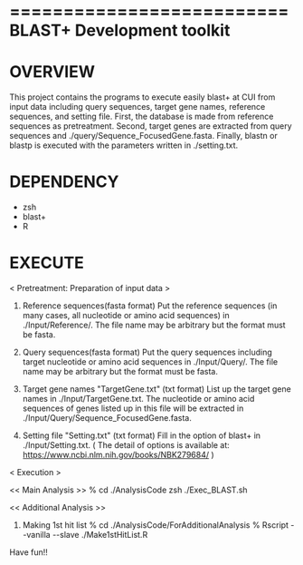 ==========================
BLAST+ Development toolkit
==========================

# OVERVIEW
This project contains the programs to execute easily blast+ at CUI from input data including query sequences, 
target gene names, reference sequences, and setting file. First, the database is made from reference sequences 
as pretreatment. Second, target genes are extracted from query sequences and ./query/Sequence_FocusedGene.fasta.
Finally, blastn or blastp is executed with the parameters written in ./setting.txt.

# DEPENDENCY

  * zsh
  * blast+
  * R

# EXECUTE
< Pretreatment: Preparation of input data >
1. Reference sequences(fasta format)
Put the reference sequences (in many cases, all nucleotide or amino acid sequences) in ./Input/Reference/.
The file name may be arbitrary but the format must be fasta.

2. Query sequences(fasta format)
Put the query sequences including target nucleotide or amino acid sequences in ./Input/Query/.
The file name may be arbitrary but the format must be fasta.

3. Target gene names "TargetGene.txt" (txt format)
List up the target gene names in ./Input/TargetGene.txt.
The nucleotide or amino acid sequences of genes listed up in this file will be extracted in 
./Input/Query/Sequence_FocusedGene.fasta.

4. Setting file "Setting.txt" (txt format)
Fill in the option of blast+ in ./Input/Setting.txt.
( The detail of options is available at: https://www.ncbi.nlm.nih.gov/books/NBK279684/ )

< Execution >

<< Main Analysis >>
% cd ./AnalysisCode
zsh ./Exec_BLAST.sh

<< Additional Analysis >>
1. Making 1st hit list
% cd ./AnalysisCode/ForAdditionalAnalysis
% Rscript --vanilla --slave ./Make1stHitList.R

Have fun!!